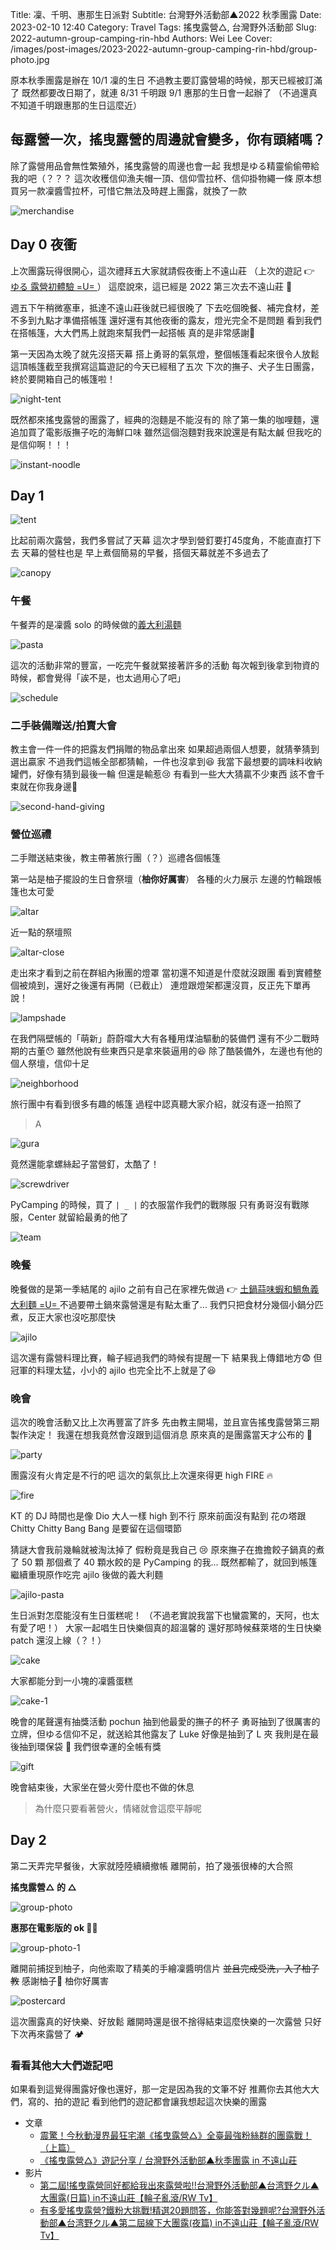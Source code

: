 Title: 凜、千明、惠那生日派對
Subtitle: 台灣野外活動部▲2022 秋季團露
Date: 2023-02-10 12:40
Category: Travel
Tags: 搖曳露營△, 台灣野外活動部
Slug: 2022-autumn-group-camping-rin-hbd
Authors: Wei Lee
Cover: /images/post-images/2023-2022-autumn-group-camping-rin-hbd/group-photo.jpg

原本秋季團露是辦在 10/1 凜的生日
不過教主要訂露營場的時候，那天已經被訂滿了
既然都要改日期了，就連 8/31 千明跟 9/1 惠那的生日會一起辦了
（不過還真不知道千明跟惠那的生日這麼近）

<!--more-->

## 每露營一次，搖曳露營的周邊就會變多，你有頭緒嗎？

除了露營用品會無性繁殖外，搖曳露營的周邊也會一起
我想是ゆる精靈偷偷帶給我的吧（？？？
這次收穫信仰漁夫帽一頂、信仰雪拉杯、信仰掛物繩一條
原本想買另一款凜醬雪拉杯，可惜它無法及時趕上團露，就換了一款

![merchandise](/images/post-images/2023-2022-autumn-group-camping-rin-hbd/merchandise.jpg)

## Day 0 夜衝

上次團露玩得很開心，這次禮拜五大家就請假夜衝上不遠山莊
（上次的遊記 👉 [ ゆる 露營初體驗 =U= ]({filename}/posts/travel/2023/1-first-yuru-camp-at-buyuan.md)）
這麼說來，這已經是 2022 第三次去不遠山莊 🤔

週五下午稍微塞車，抵達不遠山莊後就已經很晚了
下去吃個晚餐、補完食材，差不多到九點才準備搭帳篷
還好還有其他夜衝的露友，燈光完全不是問題
看到我們在搭帳篷，大大們馬上就跑來幫我們一起搭帳
真的是非常感謝🙏

第一天因為太晚了就先沒搭天幕
搭上勇哥的氣氛燈，整個帳篷看起來很令人放鬆
這頂帳篷截至我撰寫這篇遊記的今天已經租了五次
下次的撫子、犬子生日團露，終於要開箱自己的帳篷啦！

![night-tent](/images/post-images/2023-2022-autumn-group-camping-rin-hbd/night-tent.jpg)

既然都來搖曳露營的團露了，經典的泡麵是不能沒有的
除了第一集的咖哩麵，還追加買了電影版撫子吃的海鮮口味
雖然這個泡麵對我來說還是有點太鹹
但我吃的是信仰啊！！！

![instant-noodle](/images/post-images/2023-2022-autumn-group-camping-rin-hbd/instant-noodle.jpg)

## Day 1

![tent](/images/post-images/2023-2022-autumn-group-camping-rin-hbd/tent.jpg)

比起前兩次露營，我們多嘗試了天幕
這次才學到營釘要打45度角，不能直直打下去
天幕的營柱也是
早上煮個簡易的早餐，搭個天幕就差不多過去了

![canopy](/images/post-images/2023-2022-autumn-group-camping-rin-hbd/canopy.jpg)

### 午餐
午餐弄的是凜醬 solo 的時候做的[義大利湯麵]({filename}/posts/cook/2023/2-yuru-camp-rin-s-soup-pasta.md)

![pasta](/images/post-images/2023-2022-autumn-group-camping-rin-hbd/pasta.jpg)

這次的活動非常的豐富，一吃完午餐就緊接著許多的活動
每次報到後拿到物資的時候，都會覺得「誒不是，也太過用心了吧」

![schedule](/images/post-images/2023-2022-autumn-group-camping-rin-hbd/schedule.jpeg)

### 二手裝備贈送/拍賣大會

教主會一件一件的把露友們捐贈的物品拿出來
如果超過兩個人想要，就猜拳猜到選出贏家
不過我們這帳全部都猜輸，一件也沒拿到😆
我當下最想要的調味料收納罐們，好像有猜到最後一輪
但還是輸惹😢
有看到一些大大猜贏不少東西
該不會千束就在你我身邊👀

![second-hand-giving](/images/post-images/2023-2022-autumn-group-camping-rin-hbd/second-hand-giving.jpg)

### 營位巡禮

二手贈送結束後，教主帶著旅行團（？）巡禮各個帳篷

第一站是柚子擺設的生日會祭壇（**柚你好厲害**）
各種的火力展示
左邊的竹輪跟帳篷也太可愛

![altar](/images/post-images/2023-2022-autumn-group-camping-rin-hbd/altar.jpg)

近一點的祭壇照

![altar-close](/images/post-images/2023-2022-autumn-group-camping-rin-hbd/altar-close.jpg)

走出來才看到之前在群組內揪團的燈罩
當初還不知道是什麼就沒跟團
看到實體整個被燒到，還好之後還有再開（已截止）
連燈跟燈架都還沒買，反正先下單再說！

![lampshade](/images/post-images/2023-2022-autumn-group-camping-rin-hbd/lampshade.jpg)

在我們隔壁帳的「萌新」蔚蔚噹大大有各種用煤油驅動的裝備們
還有不少二戰時期的古董😯
雖然他說有些東西只是拿來裝逼用的😆
除了酷裝備外，左邊也有他的個人祭壇，信仰十足

![neighborhood](/images/post-images/2023-2022-autumn-group-camping-rin-hbd/neighborhood.jpg)

旅行團中有看到很多有趣的帳篷
過程中認真聽大家介紹，就沒有逐一拍照了

> A

![gura](/images/post-images/2023-2022-autumn-group-camping-rin-hbd/gura.jpg)

竟然還能拿螺絲起子當營釘，太酷了！

![screwdriver](/images/post-images/2023-2022-autumn-group-camping-rin-hbd/screwdriver.jpg)

PyCamping 的時候，買了 `| _ |` 的衣服當作我們的戰隊服
只有勇哥沒有戰隊服，Center 就留給最勇的他了

![team](/images/post-images/2023-2022-autumn-group-camping-rin-hbd/team.jpg)

### 晚餐

晚餐做的是第一季結尾的 ajilo
之前有自己在家裡先做過 👉 [ 土鍋蒜味蝦和鯛魚義大利麵 =U= ]({filename}/posts/cook/2021/16-yuru-camp-ajillo.md)
不過要帶土鍋來露營還是有點太重了...
我們只把食材分幾個小鍋分匹煮，反正大家也沒吃那麼快

![ajilo](/images/post-images/2023-2022-autumn-group-camping-rin-hbd/ajilo.jpg)

這次還有露營料理比賽，輪子經過我們的時候有提醒一下
結果我上傳錯地方😨
但冠軍的料理太猛，小小的 ajilo 也完全比不上就是了😆

### 晚會

這次的晚會活動又比上次再豐富了許多
先由教主開場，並且宣告搖曳露營第三期製作決定！
我還在想我竟然會沒跟到這個消息
原來真的是團露當天才公布的 🤩

![party](/images/post-images/2023-2022-autumn-group-camping-rin-hbd/party.jpg)

團露沒有火肯定是不行的吧
這次的氣氛比上次還來得更 high
FIRE 🔥

![fire](/images/post-images/2023-2022-autumn-group-camping-rin-hbd/fire.jpg)

KT 的 DJ 時間也是像 Dio 大人一樣 high 到不行
原來前面沒有點到 花の塔跟 Chitty Chitty Bang Bang 是要留在這個環節

猜謎大會我前幾輪就被淘汰掉了
假粉竟是我自己 😢
原來撫子在擔擔餃子鍋真的煮了 50 顆
那個煮了 40 顆水餃的是 PyCamping 的我...
既然都輸了，就回到帳篷繼續重現原作吃完 ajilo 後做的義大利麵

![ajilo-pasta](/images/post-images/2023-2022-autumn-group-camping-rin-hbd/ajilo-pasta.jpg)

生日派對怎麼能沒有生日蛋糕呢！
（不過老實說我當下也蠻震驚的，天阿，也太有愛了吧！）
大家一起唱生日快樂個真的超溫馨的
還好那時候蘇萊塔的生日快樂 patch 還沒上線（？！）

![cake](/images/post-images/2023-2022-autumn-group-camping-rin-hbd/cake.jpg)

大家都能分到一小塊的凜醬蛋糕

![cake-1](/images/post-images/2023-2022-autumn-group-camping-rin-hbd/cake-1.jpg)

晚會的尾聲還有抽獎活動
pochun 抽到他最愛的撫子的杯子
勇哥抽到了很厲害的立牌，但ゆる信仰不足，就送給其他露友了
Luke 好像是抽到了 L 夾
我則是在最後抽到環保袋 👀
我們很幸運的全帳有獎

![gift](/images/post-images/2023-2022-autumn-group-camping-rin-hbd/gift.jpg)

晚會結束後，大家坐在營火旁什麼也不做的休息

> 為什麼只要看著營火，情緒就會這麼平靜呢

## Day 2

第二天弄完早餐後，大家就陸陸續續撤帳
離開前，拍了幾張很棒的大合照

**搖曳露營△ 的 △**

![group-photo](/images/post-images/2023-2022-autumn-group-camping-rin-hbd/group-photo.jpg)

**惠那在電影版的 ok 🙆‍♀️**

![group-photo-1](/images/post-images/2023-2022-autumn-group-camping-rin-hbd/group-photo-1.jpg)

離開前捕捉到柚子，向他索取了精美的手繪凜醬明信片
~~並且完成受洗，入了柚子教~~
感謝柚子🙏 柚你好厲害


![postercard](/images/post-images/2023-2022-autumn-group-camping-rin-hbd/postercard.jpeg)

這次團露真的好快樂、好放鬆
離開時還是很不捨得結束這麼快樂的一次露營
只好下次再來露營了 🏕️

### 看看其他大大們遊記吧

如果看到這覺得團露好像也還好，那一定是因為我的文筆不好
推薦你去其他大大們，寫的、拍的遊記
看到他們的遊記都會讓我想起這次快樂的團露

* 文章
    * [震驚！今秋動漫界最狂宅潮《搖曳露營△》全臺最強粉絲群的團露戰！（上篇）](https://home.gamer.com.tw/artwork.php?sn=5600238)
    * [《搖曳露營△》遊記分享 / 台灣野外活動部▲秋季團露 in 不遠山莊](https://home.gamer.com.tw/artwork.php?sn=5588995)
* 影片
    * [ 第二屆!搖曳露營同好都給我出來露營啦!!台灣野外活動部▲台湾野クル▲大團露(日篇) in不遠山莊【輪子亂滾/RW Tv】 ](https://www.youtube.com/watch?v=u3l5jksO2Lo)
    * [ 有多愛搖曳露營?鐵粉大挑戰!精選20題問答，你能答對幾題呢?台灣野外活動部▲台湾野クル▲第二屆線下大團露(夜篇) in不遠山莊【輪子亂滾/RW Tv】 ](https://www.youtube.com/watch?v=z8kMsfnkP7U)

